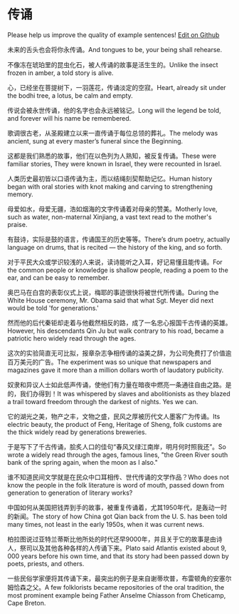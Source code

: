 # 传诵

Please help us improve the quality of example sentences! [Edit on Github](https://github.com/jiyushe/jiyu-example-sentence-source/blob/main/chinese/chuansong_2.md)

<p><span class="chinese">未来的舌头也会将你永传诵。</span><span class="english">And tongues to be, your being shall rehearse.</span></p>

<p><span class="chinese">不像冻在琥珀里的昆虫化石，被人传诵的故事是活生生的。</span><span class="english">Unlike the insect frozen in amber, a told story is alive.</span></p>

<p><span class="chinese">心，已经坐在菩提树下，一羽莲花，传诵淡定的空寂。</span><span class="english">Heart, already sit under the bodhi tree, a lotus, be calm and empty.</span></p>

<p><span class="chinese">传说会被永世传诵，他的名字也会永远被铭记。</span><span class="english">Long will the legend be told, and forever will his name be remembered.</span></p>

<p><span class="chinese">歌调很古老，从圣殿建立以来一直传诵于每位总领的葬礼。</span><span class="english">The melody was ancient, sung at every master’s funeral since the Beginning.</span></p>

<p><span class="chinese">这都是我们熟悉的故事，他们在以色列为人熟知，被反复传诵。</span><span class="english">These were familiar stories, They were known in Israel, they were recounted in Israel.</span></p>

<p><span class="chinese">人类历史最初皆以口语传诵为主，而以结绳刻契帮助记忆。</span><span class="english">Human history began with oral stories with knot making and carving to strengthening memory.</span></p>

<p><span class="chinese">母爱如水，母爱无疆，浩如烟海的文字传诵着对母亲的赞美。</span><span class="english">Motherly love, such as water, non-maternal Xinjiang, a vast text read to the mother's praise.</span></p>

<p><span class="chinese">有鼓诗，实际是鼓的语言，传诵国王的历史等等。</span><span class="english">There’s drum poetry, actually language on drums, that is recited — the history of the king, and so forth.</span></p>

<p><span class="chinese">对于平民大众或学识较浅的人来说，读诗能听之入耳，好记易懂且能传诵。</span><span class="english">For the common people or knowledge is shallow people, reading a poem to the ear, and can be easy to remember.</span></p>

<p><span class="chinese">奥巴马在白宫的表彰仪式上说，梅耶的事迹很快将被世代所传诵。</span><span class="english">During the White House ceremony, Mr. Obama said that what Sgt. Meyer did next would be told 'for generations.'</span></p>

<p><span class="chinese">然而他的后代秦钜却走着与他截然相反的路，成了一名忠心报国千古传诵的英雄。</span><span class="english">However, his descendants Qin Ju but walk contrary to his road, became a patriotic hero widely read through the ages.</span></p>

<p><span class="chinese">这次的实验简直无可比拟，报章杂志争相传诵的溢美之辞，为公司免费打了价值逾百万美元的广告。</span><span class="english">The experiment was so unique that newspapers and magazines gave it more than a million dollars worth of laudatory publicity.</span></p>

<p><span class="chinese">奴隶和异议人士如此低声传诵，使他们有力量在暗夜中燃亮一条通往自由之路。是的，我们办得到！</span><span class="english">It was whispered by slaves and abolitionists as they blazed a trail toward freedom through the darkest of nights. Yes we can.</span></p>

<p><span class="chinese">它的湖光之美，物产之丰，文物之盛，民风之厚被历代文人墨客广为传诵。</span><span class="english">Its electric beauty, the product of Feng, Heritage of Sheng, folk customs are the thick widely read by generations breweries.</span></p>

<p><span class="chinese">于是写下了千古传诵，脍炙人口的佳句“春风又绿江南岸，明月何时照我还”。</span><span class="english">So wrote a widely read through the ages, famous lines, "the Green River south bank of the spring again, when the moon as I also."</span></p>

<p><span class="chinese">谁不知道民间文学就是在民众中口耳相传、世代传诵的文学作品？</span><span class="english">Who does not know the people in the folk literature is word of mouth, passed down from generation to generation of literary works?</span></p>

<p><span class="chinese">中国如何从美国把钱弄到手的故事，被重复传诵着，尤其1950年代，是轰动一时的新闻。</span><span class="english">The story of how China got Qian back from the U. S. has been told many times, not least in the early 1950s, when it was current news.</span></p>

<p><span class="chinese">柏拉图说过亚特兰蒂斯比他所处的时代还早9000年，并且关于它的故事是由诗人，祭司以及其他各种各样的人传诵下来。</span><span class="english">Plato said Atlantis existed about 9, 000 years before his own time, and that its story had been passed down by poets, priests, and others.</span></p>

<p><span class="chinese">一些民俗学家便将其传诵下来，最突出的例子是来自谢蒂坎普，布雷顿角的安塞尔姆恰森之父。</span><span class="english">A few folklorists became repositories of the oral tradition, the most prominent example being Father Anselme Chiasson from Cheticamp, Cape Breton.</span></p>

